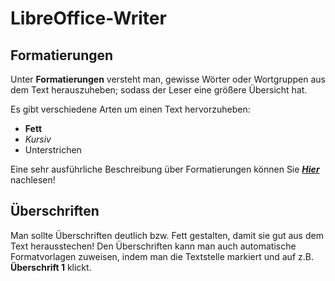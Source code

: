 # LibreOffice-Writer

## Formatierungen

Unter **Formatierungen** versteht man, gewisse Wörter oder Wortgruppen aus dem Text herauszuheben;
sodass der Leser eine größere Übersicht hat. 

Es gibt verschiedene Arten um einen Text hervorzuheben:

* **Fett**
* *Kursiv*
* Unterstrichen

Eine sehr ausführliche Beschreibung über Formatierungen können Sie [***Hier***](https://www.openoffice.org/de/doc/oooauthors/writer/06-einfuehrung-in-formatvorlagen.pdf) nachlesen!



## Überschriften

Man sollte Überschriften deutlich bzw. Fett gestalten, damit sie gut aus dem Text herausstechen!
Den Überschriften kann man auch automatische Formatvorlagen zuweisen, indem man die Textstelle markiert und auf z.B. **Überschrift 1** klickt.


